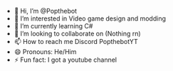- 👋 Hi, I’m @Popthebot
- 👀 I’m interested in Video game design and modding
- 🌱 I’m currently learning C#
- 💞️ I’m looking to collaborate on (Nothing rn)
- 📫 How to reach me Discord PopthebotYT
- 😄 Pronouns: He/Him
- ⚡ Fun fact: I got a youtube channel
